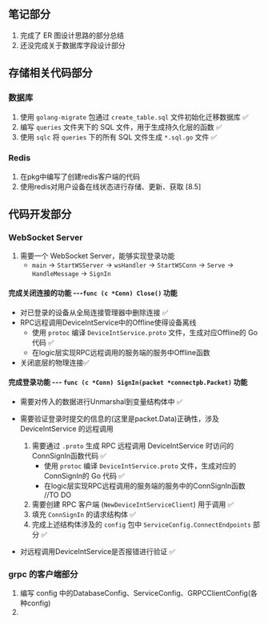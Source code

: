 ## 笔记部分

1. 完成了 ER 图设计思路的部分总结
2. 还没完成关于数据库字段设计部分

## 存储相关代码部分

### 数据库
1. 使用 `golang-migrate` 包通过 `create_table.sql` 文件初始化迁移数据库 ✅
2. 编写 `queries` 文件夹下的 SQL 文件，用于生成持久化层的函数 ✅
3. 使用 `sqlc` 将 `queries` 下的所有 SQL 文件生成 `*.sql.go` 文件 ✅

### Redis
1. 在pkg中编写了创建redis客户端的代码
2. 使用redis对用户设备在线状态进行存储、更新、获取 [8.5]

## 代码开发部分

### WebSocket Server

1. 需要一个 WebSocket Server，能够实现登录功能
   - `main` -> `StartWSServer` -> `wsHandler` -> `StartWSConn` -> `Serve` -> `HandleMessage` -> `SignIn`

#### 完成关闭连接的功能 ---`func (c *Conn) Close()` 功能

- 对已登录的设备从全局连接管理器中删除连接 ✅ 
- RPC远程调用DeviceIntService中的Offline使得设备离线
   - 使用 `protoc` 编译 `DeviceIntService.proto` 文件，生成对应Offline的 Go 代码 ✅ 
   - 在logic层实现RPC远程调用的服务端的服务中Offline函数
- 关闭底层的物理连接✅ 

####  完成登录功能 --- `func (c *Conn) SignIn(packet *connectpb.Packet)` 功能   
- 需要对传入的数据进行Unmarshal到变量结构体中 ✅

- 需要验证登录时提交的信息的(这里是packet.Data)正确性，涉及 DeviceIntService 的远程调用   
   1. 需要通过 `.proto` 生成 RPC 远程调用 DeviceIntService 时访问的ConnSignIn函数代码 ✅  
       - 使用 `protoc` 编译 `DeviceIntService.proto` 文件，生成对应的ConnSignIn的 Go 代码 ✅  
       - 在logic层实现RPC远程调用的服务端的服务中的ConnSignIn函数 //TO DO
   2. 需要创建 RPC 客户端 (`NewDeviceIntServiceClient`) 用于调用 ✅  
   3. 填充 `ConnSignIn` 的请求结构体 ✅  
   4. 完成上述结构体涉及的 `config` 包中 `ServiceConfig.ConnectEndpoints` 部分 ✅  

- 对远程调用DeviceIntService是否报错进行验证 ✅

### grpc 的客户端部分

1. 编写 config 中的DatabaseConfig、ServiceConfig、GRPCClientConfig(各种config)
2. 
